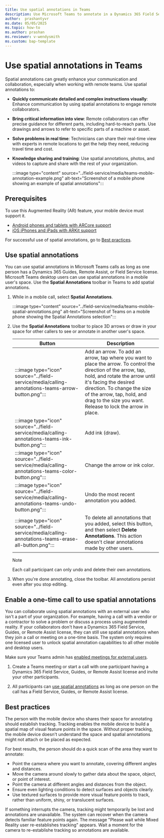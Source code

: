 ```yaml
---
title: Use spatial annotations in Teams
description: Use Microsoft Teams to annotate in a Dynamics 365 Field Service environment.
author:  prashantyvr
ms.date: 05/05/2025
ms.topic: how-to
ms.author: prashan
ms.reviewer: v-wendysmith
ms.custom: bap-template
---
```


# Use spatial annotations in Teams

<!--- This topic in Guides and RA. Topic is H2 in calling-annotations.md --->

Spatial annotations can greatly enhance your communication and collaboration, especially when working with remote teams. Use spatial annotations to:

- **Quickly communicate detailed and complex instructions visually**: Enhance communication by using spatial annotations to engage remote collaborators.
- **Bring critical information into view**: Remote collaborators can offer precise guidance for different parts, including hard-to-reach parts. Use drawings and arrows to refer to specific parts of a machine or asset.
- **Solve problems in real time**: Technicians can share their real-time view with experts in remote locations to get the help they need, reducing travel time and cost.
- **Knowledge sharing and training**: Use spatial annotations, photos, and videos to capture and share with the rest of your organization.

  :::image type="content" source="../field-service/media/teams-mobile-annotation-example.png" alt-text="Screenshot of a mobile phone showing an example of spatial annotations":::

## Prerequisites

To use this Augmented Reality (AR) feature, your mobile device must support it.

- [Android phones and tablets with ARCore support](https://developers.google.com/ar/devices)
- [iOS iPhones and iPads with ARKit support](https://developers.google.com/ar/devices#ios)

For successful use of spatial annotations, go to [Best practices](#best-practices).

## Use spatial annotations

You can use spatial annotations in Microsoft Teams calls as long as one person has a Dynamics 365 Guides, Remote Assist, or Field Service license. Microsoft Teams desktop users can use spatial annotations in a mobile user's space. Use the **Spatial Annotations** toolbar in Teams to add spatial annotations.

1. While in a mobile call, select **Spatial Annotations**.

   :::image type="content" source="../field-service/media/teams-mobile-spatial-annotations.png" alt-text="Screenshot of Teams on a mobile phone showing the Spatial Annotations selection":::

1. Use the **Spatial Annotations** toolbar to place 3D arrows or draw in your space for other callers to see or annotate in another user's space.

   |Button|Description|
   |---------|----------------------------------------------------|
   |:::image type="icon" source="../field-service/media/calling-annotations-teams-arrow-button.png":::| Add an arrow. To add an arrow, tap where you want to place the arrow. To control the direction of the arrow, tap, hold, and rotate the arrow until it's facing the desired direction. To change the size of the arrow, tap, hold, and drag to the size you want. Release to lock the arrow in place.|
   |:::image type="icon" source="../field-service/media/calling-annotations-teams-ink-button.png":::|Add ink (draw).|
   |:::image type="icon" source="../field-service/media/calling-annotations-teams-color-button.png":::|Change the arrow or ink color.|
   |:::image type="icon" source="../field-service/media/calling-annotations-teams-undo-button.png":::|Undo the most recent annotation you added.|
   |:::image type="icon" source="../field-service/media/calling-annotations-teams-erase-all-button.png":::|To delete all annotations that you added, select this button, and then select **Delete Annotations**. This action doesn't clear annotations made by other users.|

   > [!NOTE]
   > Each call participant can only undo and delete their own annotations.

1. When you're done annotating, close the toolbar. All annotations persist even after you stop editing.

## Enable a one-time call to use spatial annotations

You can collaborate using spatial annotations with an external user who isn't a part of your organization. For example, having a call with a vendor or a contractor to solve a problem or discuss a process using augmented reality. If your collaborators don't have a Dynamics 365 Field Service, Guides, or Remote Assist license, they can still use spatial annotations when they join a call or meeting on a one-time basis. The system only requires one licensed user to unlock spatial annotation capabilities to all other mobile and desktop users.

Make sure your Teams admin has [enabled meetings for external users](/microsoftteams/plan-meetings#meeting-options-for-guests-and-external-participants).

1. Create a Teams meeting or start a call with one participant having a Dynamics 365 Field Service, Guides, or Remote Assist license and invite your other participants.

1. All participants can [use spatial annotations](#use-spatial-annotations) as long as one person on the call has a Field Service, Guides, or Remote Assist license.

## Best practices

The person with the mobile device who shares their space for annotating should establish tracking. Tracking enables the mobile device to build a spatial map of visual feature points in the space. Without proper tracking, the mobile device doesn't understand the space and spatial annotations might not attach or be placed as expected.

For best results, the person should do a quick scan of the area they want to annotate:

- Point the camera where you want to annotate, covering different angles and distances.
- Move the camera around slowly to gather data about the space, object, or point of interest.
- Point the camera at different angles and distances from the object.
- Ensure even lighting conditions to detect surfaces and objects clearly.
- Use textured surfaces to provide more visual feature points to track, rather than uniform, shiny, or translucent surfaces.

If something interrupts the camera, tracking might temporarily be lost and annotations are unavailable. The system can recover when the camera detects familiar feature points again. The message "Please wait while Mixed Reality user re-establishes tracking" appears. Wait a moment for the camera to re-establishe tracking so annotations are available.